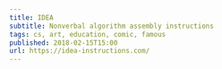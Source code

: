 ```yaml
---
title: IDEA
subtitle: Nonverbal algorithm assembly instructions
tags: cs, art, education, comic, famous
published: 2018-02-15T15:00
url: https://idea-instructions.com/
---
```

